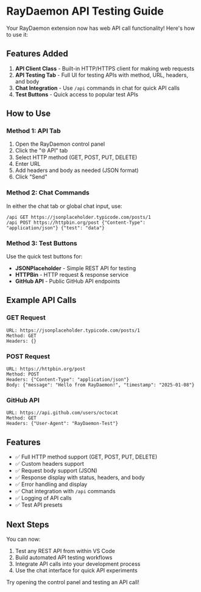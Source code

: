 # RayDaemon API Testing Guide

Your RayDaemon extension now has web API call functionality! Here's how to use it:

## Features Added

1. **API Client Class** - Built-in HTTP/HTTPS client for making web requests
2. **API Testing Tab** - Full UI for testing APIs with method, URL, headers, and body
3. **Chat Integration** - Use `/api` commands in chat for quick API calls
4. **Test Buttons** - Quick access to popular test APIs

## How to Use

### Method 1: API Tab

1. Open the RayDaemon control panel
2. Click the "🌐 API" tab
3. Select HTTP method (GET, POST, PUT, DELETE)
4. Enter URL
5. Add headers and body as needed (JSON format)
6. Click "Send"

### Method 2: Chat Commands

In either the chat tab or global chat input, use:

```
/api GET https://jsonplaceholder.typicode.com/posts/1
/api POST https://httpbin.org/post {"Content-Type": "application/json"} {"test": "data"}
```

### Method 3: Test Buttons

Use the quick test buttons for:

- **JSONPlaceholder** - Simple REST API for testing
- **HTTPBin** - HTTP request & response service
- **GitHub API** - Public GitHub API endpoints

## Example API Calls

### GET Request

```
URL: https://jsonplaceholder.typicode.com/posts/1
Method: GET
Headers: {}
```

### POST Request

```
URL: https://httpbin.org/post
Method: POST
Headers: {"Content-Type": "application/json"}
Body: {"message": "Hello from RayDaemon!", "timestamp": "2025-01-08"}
```

### GitHub API

```
URL: https://api.github.com/users/octocat
Method: GET
Headers: {"User-Agent": "RayDaemon-Test"}
```

## Features

- ✅ Full HTTP method support (GET, POST, PUT, DELETE)
- ✅ Custom headers support
- ✅ Request body support (JSON)
- ✅ Response display with status, headers, and body
- ✅ Error handling and display
- ✅ Chat integration with `/api` commands
- ✅ Logging of API calls
- ✅ Test API presets

## Next Steps

You can now:

1. Test any REST API from within VS Code
2. Build automated API testing workflows
3. Integrate API calls into your development process
4. Use the chat interface for quick API experiments

Try opening the control panel and testing an API call!
